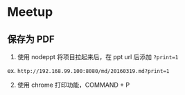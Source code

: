 # Meetup

## 保存为 PDF

1. 使用 nodeppt 将项目拉起来后，在 ppt url 后添加 ```?print=1```

  ex. ```http://192.168.99.100:8080/md/20160319.md?print=1```

2. 使用 chrome 打印功能，COMMAND + P
